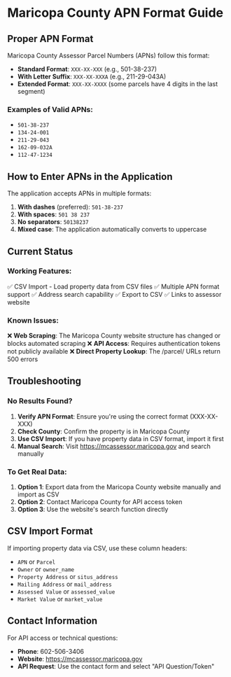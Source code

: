 # Maricopa County APN Format Guide

## Proper APN Format

Maricopa County Assessor Parcel Numbers (APNs) follow this format:
- **Standard Format**: `XXX-XX-XXX` (e.g., 501-38-237)
- **With Letter Suffix**: `XXX-XX-XXXA` (e.g., 211-29-043A)
- **Extended Format**: `XXX-XX-XXXX` (some parcels have 4 digits in the last segment)

### Examples of Valid APNs:
- `501-38-237`
- `134-24-001`
- `211-29-043`
- `162-09-032A`
- `112-47-1234`

## How to Enter APNs in the Application

The application accepts APNs in multiple formats:
1. **With dashes** (preferred): `501-38-237`
2. **With spaces**: `501 38 237`
3. **No separators**: `50138237`
4. **Mixed case**: The application automatically converts to uppercase

## Current Status

### Working Features:
✅ CSV Import - Load property data from CSV files
✅ Multiple APN format support
✅ Address search capability
✅ Export to CSV
✅ Links to assessor website

### Known Issues:
❌ **Web Scraping**: The Maricopa County website structure has changed or blocks automated scraping
❌ **API Access**: Requires authentication tokens not publicly available
❌ **Direct Property Lookup**: The /parcel/ URLs return 500 errors

## Troubleshooting

### No Results Found?
1. **Verify APN Format**: Ensure you're using the correct format (XXX-XX-XXX)
2. **Check County**: Confirm the property is in Maricopa County
3. **Use CSV Import**: If you have property data in CSV format, import it first
4. **Manual Search**: Visit https://mcassessor.maricopa.gov and search manually

### To Get Real Data:
1. **Option 1**: Export data from the Maricopa County website manually and import as CSV
2. **Option 2**: Contact Maricopa County for API access token
3. **Option 3**: Use the website's search function directly

## CSV Import Format

If importing property data via CSV, use these column headers:
- `APN` or `Parcel`
- `Owner` or `owner_name`
- `Property Address` or `situs_address`
- `Mailing Address` or `mail_address`
- `Assessed Value` or `assessed_value`
- `Market Value` or `market_value`

## Contact Information

For API access or technical questions:
- **Phone**: 602-506-3406
- **Website**: https://mcassessor.maricopa.gov
- **API Request**: Use the contact form and select "API Question/Token"